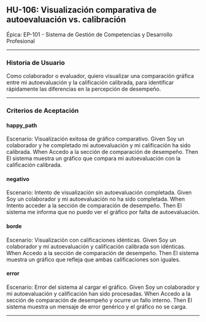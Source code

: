 ## HU-106: Visualización comparativa de autoevaluación vs. calibración

Épica: EP-101 - Sistema de Gestión de Competencias y Desarrollo Profesional  

---

### Historia de Usuario

Como colaborador o evaluador, quiero visualizar una comparación gráfica entre mi autoevaluación y la calificación calibrada, para identificar rápidamente las diferencias en la percepción de desempeño.

---

### Criterios de Aceptación

#### happy_path
Escenario: Visualización exitosa de gráfico comparativo.
  Given Soy un colaborador y he completado mi autoevaluación y mi calificación ha sido calibrada.
  When Accedo a la sección de comparación de desempeño.
  Then El sistema muestra un gráfico que compara mi autoevaluación con la calificación calibrada.

#### negativo
Escenario: Intento de visualización sin autoevaluación completada.
  Given Soy un colaborador y mi autoevaluación no ha sido completada.
  When Intento acceder a la sección de comparación de desempeño.
  Then El sistema me informa que no puedo ver el gráfico por falta de autoevaluación.

#### borde
Escenario: Visualización con calificaciones idénticas.
  Given Soy un colaborador y mi autoevaluación y calificación calibrada son idénticas.
  When Accedo a la sección de comparación de desempeño.
  Then El sistema muestra un gráfico que refleja que ambas calificaciones son iguales.

#### error
Escenario: Error del sistema al cargar el gráfico.
  Given Soy un colaborador y mi autoevaluación y calificación han sido procesadas.
  When Accedo a la sección de comparación de desempeño y ocurre un fallo interno.
  Then El sistema muestra un mensaje de error genérico y el gráfico no se carga.

---

